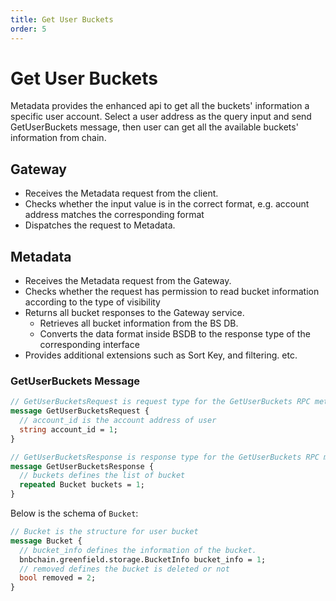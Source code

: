 ```yaml
---
title: Get User Buckets
order: 5
---
```

# Get User Buckets
Metadata provides the enhanced api to get all the buckets' information a specific user account.
Select a user address as the query input and send GetUserBuckets message, then user can get 
all the available buckets' information from chain.

## Gateway
* Receives the Metadata request from the client.
* Checks whether the input value is in the correct format, e.g. account address matches the corresponding format
* Dispatches the request to Metadata.

## Metadata
* Receives the Metadata request from the Gateway.
* Checks whether the request has permission to read bucket information according to the type of visibility
* Returns all bucket responses to the Gateway service.
    * Retrieves all bucket information from the BS DB.
    * Converts the data format inside BSDB to the response type of the corresponding interface
* Provides additional extensions such as Sort Key, and filtering. etc.

### GetUserBuckets Message
```protobuf
// GetUserBucketsRequest is request type for the GetUserBuckets RPC method.
message GetUserBucketsRequest {
  // account_id is the account address of user
  string account_id = 1;
}

// GetUserBucketsResponse is response type for the GetUserBuckets RPC method.
message GetUserBucketsResponse {
  // buckets defines the list of bucket
  repeated Bucket buckets = 1;
}
```

Below is the schema of `Bucket`:
```protobuf
// Bucket is the structure for user bucket
message Bucket {
  // bucket_info defines the information of the bucket.
  bnbchain.greenfield.storage.BucketInfo bucket_info = 1;
  // removed defines the bucket is deleted or not
  bool removed = 2;
}
```